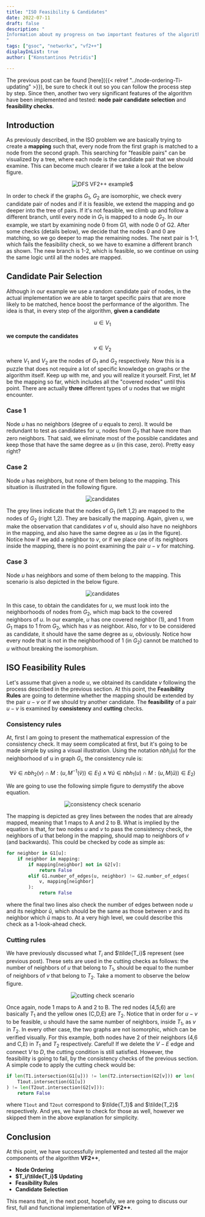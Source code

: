 ```yaml
---
title: "ISO Feasibility & Candidates"
date: 2022-07-11
draft: false
description: "
Information about my progress on two important features of the algorithm.
"
tags: ["gsoc", "networkx", "vf2++"]
displayInList: true
author: ["Konstantinos Petridis"]

---
```


The previous post can be found [here]({{< relref "../node-ordering-Ti-updating" >}}), be sure to check it out so you
can
follow the process step by step. Since then, another two very significant features of the algorithm have been
implemented and tested: **node pair candidate selection** and **feasibility checks**.

## Introduction

As previously described, in the ISO problem we are basically trying to create a **mapping** such that, every node
from the first graph is matched to a node from the second graph. This searching for "feasible pairs" can be visualized
by a tree, where each node is the candidate pair that we should examine. This can become much clearer if we take a look
at the below figure.

<center><img src="dfs.png" alt="DFS VF2++ example$"/></center>

In order to check if the graphs $G_1$, $G_2$ are isomorphic, we check every candidate pair of nodes and if it is
feasible, we extend the mapping and go deeper into the tree of pairs. If it's not feasible, we climb up and follow a
different branch, until every node in $G_1$ is mapped to a node $G_2$. In our example, we start by examining node 0 from G1, with
node 0 of G2. After some checks (details below), we decide that the
nodes 0 and 0 are matching, so we go deeper to map the remaining nodes. The next pair is 1-1, which fails the
feasibility check, so we have to examine a different branch as shown. The new branch is 1-2, which is feasible, so we
continue on using the same logic until all the nodes are mapped.

## Candidate Pair Selection

Although in our example we use a random candidate pair of nodes, in the actual implementation we are able to target
specific pairs that are more likely to be matched, hence boost the performance of the algorithm. The idea is that, in
every step of the algorithm, **given a candidate**

$$u\in V_1$$

**we compute the candidates**

$$v\in V_2$$

where $V_1$ and $V_2$ are the nodes of $G_1$ and $G_2$ respectively. Now this is a puzzle that does not require a lot of
specific knowledge on graphs or the algorithm itself. Keep up with me, and you will realize it yourself. First, let $M$
be the mapping so far, which includes all the "covered nodes" until this point. There are actually **three** different
types of $u$ nodes that we might encounter.

### Case 1

Node $u$ has no neighbors (degree of $u$ equals to zero). It would be redundant to test
as candidates for $u$, nodes from $G_2$ that have more than zero neighbors. That said, we eliminate most of the possible
candidates and keep those that have the same degree as $u$ (in this case, zero). Pretty easy right?

### Case 2

Node $u$ has neighbors, but none of them belong to the mapping. This situation is illustrated in the following figure.

<center><img src="c2.png" alt="candidates"/></center>

The grey lines indicate that the nodes of $G_1$ (left 1,2) are mapped to the nodes of $G_2$ (right 1,2). They are basically
the mapping. Again, given $u$, we make the observation that candidates $v$ of u, should also have no neighbors in the
mapping, and also have the same degree as $u$ (as in the figure). Notice how if we add a neighbor to $v$, or if we place
one of its neighbors inside the mapping, there is no point examining the pair $u-v$ for matching.

### Case 3

Node $u$ has neighbors and some of them belong to the mapping. This scenario is also depicted in the below figure.

<center><img src="c3.png" alt="candidates"/></center>

In this case, to obtain the candidates for $u$, we must look into the neighborhoods of nodes from $G_2$, which map back
to the covered neighbors of $u$. In our example, $u$ has one covered neighbor (1), and 1 from $G_1$ maps to 1 from $G_2$,
which has $v$ as neighbor. Also, for v to be considered as candidate, it should have the same degree as $u$, obviously.
Notice how every node that is not in the neighborhood of 1 (in $G_2$) cannot be matched to $u$ without breaking the
isomorphism.

## ISO Feasibility Rules

Let's assume that given a node $u$, we obtained its candidate $v$ following the process described in the previous section.
At this point, the **Feasibility Rules** are going to determine whether the mapping should be extended by the pair $u-v$
or if we should try another candidate. The **feasibility** of a pair $u-v$ is examined by **consistency** and
**cutting** checks.

### Consistency rules

At, first I am going to present the mathematical expression of the consistency check. It may seem complicated at first,
but it's going to be made simple by using a visual illustration. Using the notation $nbh_i(u)$ for the neighborhood of u
in graph $G_i$, the consistency rule is:

$$\forall\tilde{v}\in nbh_2(v)\cap M:(u, M^{-1}(\tilde{v}))\in E_1) \wedge \forall\tilde{u}\in nbh_1(u)\cap M:(u, M(\tilde{u}))\in E_2)$$

We are going to use the following simple figure to demystify the above equation.

<center><img src="const.png" alt="consistency check scenario"/></center>

The mapping is depicted as grey lines between the nodes that are already mapped, meaning that 1 maps to A and 2 to B.
What is implied by the equation is that, for two nodes $u$ and $v$ to pass the consistency check, the neighbors of $u$
that belong in the mapping, should map to neighbors of $v$ (and backwards). This could be checked by code as simple
as:

```python
for neighbor in G1[u]:
    if neighbor in mapping:
        if mapping[neighbor] not in G2[v]:
            return False
        elif G1.number_of_edges(u, neighbor) != G2.number_of_edges(
            v, mapping[neighbor]
        ):
            return False
```

where the final two lines also check the number of edges between node $u$ and its neighbor $\tilde{u}$, which should be
the same as those between $v$ and its neighbor which $\tilde{u}$ maps to. At a very high level, we could describe this
check as a 1-look-ahead check.

### Cutting rules

We have previously discussed what $T_i$ and $\tilde{T_i}$ represent (see previous post). These sets are used in the
cutting checks as follows: the number of neighbors of $u$ that belong to $T_1$, should be equal to the number of
neighbors of $v$ that belong to $T_2$. Take a moment to observe the below figure.

<center><img src="cut.png" alt="cutting check scenario"/></center>

Once again, node 1 maps to A and 2 to B. The red nodes (4,5,6) are basically $T_1$ and the yellow ones (C,D,E) are $T_2$.
Notice that in order for $u-v$ to be feasible, $u$ should have the same number of neighbors, inside $T_1$,
as $v$ in $T_2$. In every other case, the two graphs are not isomorphic, which can be verified visually. For this
example, both nodes have 2 of their neighbors (4,6 and C,E) in $T_1$ and $T_2$ respectively. Careful! If we delete the
$V-E$ edge and connect $V$ to $D$, the cutting condition is still satisfied. However, the feasibility is going to fail,
by the consistency checks of the previous section. A simple code to apply the cutting check would be:

```python
if len(T1.intersection(G1[u])) != len(T2.intersection(G2[v])) or len(
    T1out.intersection(G1[u])
) != len(T2out.intersection(G2[v])):
    return False
```

where `T1out` and `T2out` correspond to $\tilde{T_1}$ and $\tilde{T_2}$ respectively. And yes, we have to check for
those as well, however we skipped them in the above explanation for simplicity.

## Conclusion

At this point, we have successfully implemented and tested all the major components of the algorithm **VF2++**,

- **Node Ordering**
- **$T_i/\tilde{T_i}$ Updating**
- **Feasibility Rules**
- **Candidate Selection**

This means that, in the next post, hopefully, we are going to discuss our first, full and functional implementation of
**VF2++**.
